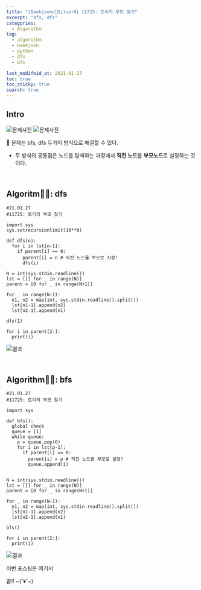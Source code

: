 ```yaml
---
title: "[Baekjoon/🥈SilverⅡ] 11725: 트리의 부모 찾기"
excerpt: "bfs, dfs"
categories:
  - Algorithm
tag:
  - algorithm
  - baekjoon
  - python
  - dfs
  - bfs

last_modifeid_at: 2021-01-27
toc: true
toc_sticky: true
search: true
---
```

## Intro
![문제사진](https://ifh.cc/g/qd0a22.png)
![문제사진](https://ifh.cc/g/evrYdH.png)

👩 문제는 bfs, dfs 두가지 방식으로 해결할 수 있다.

* 두 방식의 공통점은 노드를 탐색하는 과정에서 **직전 노드**를 **부모노드**로 설정하는 것이다.

<br>

## Algoritm👩‍💻: dfs

```
#21.01.27
#11725: 트리의 부모 찾기

import sys
sys.setrecursionlimit(10**6)

def dfs(n):
  for i in lst[n-1]:
    if parent[i] == 0:
      parent[i] = n # 직전 노드를 부모로 지정!
      dfs(i)

N = int(sys.stdin.readline())
lst = [[] for _ in range(N)]
parent = [0 for _ in range(N+1)]

for _ in range(N-1):
  n1, n2 = map(int, sys.stdin.readline().split())
  lst[n1-1].append(n2)
  lst[n2-1].append(n1)

dfs(1)

for i in parent[2:]:
  print(i)
```

![결과](https://ifh.cc/g/ipytwO.png)

<br>

## Algorithm👨‍💻: bfs

```
#21.01.27
#11725: 트리의 부모 찾기

import sys

def bfs():
  global check
  queue = [1]
  while queue:
    p = queue.pop(0)
    for i in lst[p-1]:
      if parent[i] == 0:
        parent[i] = p # 직전 노드를 부모로 설정!
        queue.append(i)
  

N = int(sys.stdin.readline())
lst = [[] for _ in range(N)]
parent = [0 for _ in range(N+1)]

for _ in range(N-1):
  n1, n2 = map(int, sys.stdin.readline().split())
  lst[n1-1].append(n2)
  lst[n2-1].append(n1)

bfs()

for i in parent[2:]:
  print(i)
```

![결과](https://ifh.cc/g/fgm4Dz.png)


이번 포스팅은 여기서

끝!! ~(˘▾˘~)